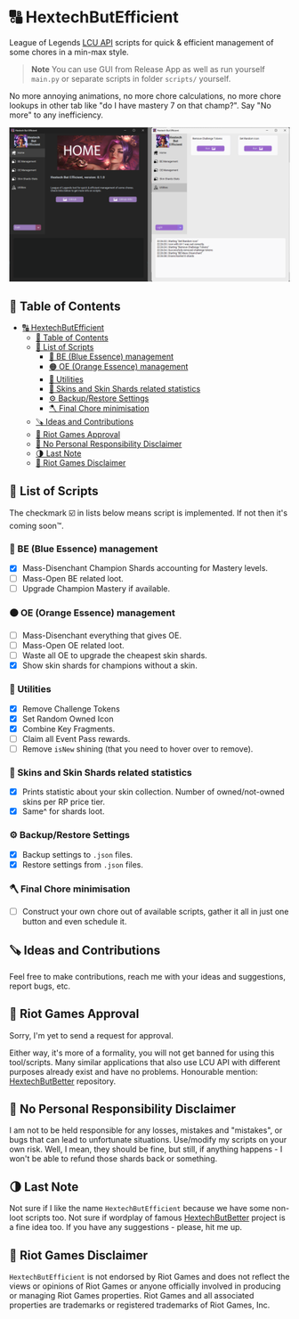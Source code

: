# 🔠 HextechButEfficient

League of Legends [LCU API](<https://riot-api-libraries.readthedocs.io/en/latest/lcu.html>) scripts for quick &amp; efficient management of some chores in a min-max style.

> **Note**
> You can use GUI from Release App as well as run yourself `main.py` or separate scripts in folder `scripts/` yourself.

No more annoying animations, no more chore calculations, no more chore lookups in other tab like "do I have mastery 7 on that champ?". Say "No more" to any inefficiency.

![Alt text](assets/readme/gui_preview.png)

## 📔 Table of Contents

- [🔠 HextechButEfficient](#-hextechbutefficient)
  - [📔 Table of Contents](#-table-of-contents)
  - [📃 List of Scripts](#-list-of-scripts)
    - [🔵 BE (Blue Essence) management](#-be-blue-essence-management)
    - [🟠 OE (Orange Essence) management](#-oe-orange-essence-management)
    - [🤯 Utilities](#-utilities)
    - [💎 Skins and Skin Shards related statistics](#-skins-and-skin-shards-related-statistics)
    - [⚙️ Backup/Restore Settings](#️-backuprestore-settings)
    - [🪓 Final Chore minimisation](#-final-chore-minimisation)
  - [🪚 Ideas and Contributions](#-ideas-and-contributions)
  - [👊 Riot Games Approval](#-riot-games-approval)
  - [🚫 No Personal Responsibility Disclaimer](#-no-personal-responsibility-disclaimer)
  - [🌗 Last Note](#-last-note)
  - [🚒 Riot Games Disclaimer](#-riot-games-disclaimer)

## 📃 List of Scripts

The checkmark ☑️ in lists below means script is implemented. If not then it's coming soon™️.

### 🔵 BE (Blue Essence) management

- [X] Mass-Disenchant Champion Shards accounting for Mastery levels.
- [ ] Mass-Open BE related loot.
- [ ] Upgrade Champion Mastery if available.

### 🟠 OE (Orange Essence) management

- [ ] Mass-Disenchant everything that gives OE.
- [ ] Mass-Open OE related loot.
- [ ] Waste all OE to upgrade the cheapest skin shards.
- [X] Show skin shards for champions without a skin.

### 🤯 Utilities

- [X] Remove Challenge Tokens
- [X] Set Random Owned Icon
- [X] Combine Key Fragments.
- [ ] Claim all Event Pass rewards.
- [ ] Remove `isNew` shining (that you need to hover over to remove).

### 💎 Skins and Skin Shards related statistics

- [X] Prints statistic about your skin collection. Number of owned/not-owned skins per RP price tier.
- [X] Same^ for shards loot.

### ⚙️ Backup/Restore Settings

- [X] Backup settings to `.json` files.
- [X] Restore settings from `.json` files.

### 🪓 Final Chore minimisation

- [ ] Construct your own chore out of available scripts, gather it all in just one button and even schedule it.

## 🪚 Ideas and Contributions

Feel free to make contributions, reach me with your ideas and suggestions, report bugs, etc.

## 👊 Riot Games Approval

Sorry, I'm yet to send a request for approval.

Either way, it's more of a formality, you will not get banned for using this tool/scripts. Many similar applications that also use LCU API with different purposes already exist and have no problems. Honourable mention: [HextechButBetter](https://github.com/MaciejGorczyca/HextechButBetter) repository.

## 🚫 No Personal Responsibility Disclaimer

I am not to be held responsible for any losses, mistakes and "mistakes", or bugs that can lead to unfortunate situations. Use/modify my scripts on your own risk. Well, I mean, they should be fine, but still, if anything happens - I won't be able to refund those shards back or something.

## 🌗 Last Note

Not sure if I like the name `HextechButEfficient` because we have some non-loot scripts too. Not sure if wordplay of famous [HextechButBetter](https://github.com/MaciejGorczyca/HextechButBetter) project is a fine idea too. If you have any suggestions - please, hit me up.

## 🚒 Riot Games Disclaimer

`HextechButEfficient` is not endorsed by Riot Games and does not reflect the views or opinions of Riot Games or anyone officially involved in producing or managing Riot Games properties. Riot Games and all associated properties are trademarks or registered trademarks of Riot Games, Inc.
